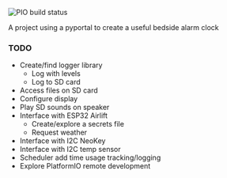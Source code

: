 ![PIO build status](https://github.com/IanBurwell/pyportal-clock/actions/workflows/pio.yml/badge.svg)

A project using a pyportal to create a useful bedside alarm clock



### TODO
- Create/find logger library
  - Log with levels
  - Log to SD card
- Access files on SD card
- Configure display
- Play SD sounds on speaker
- Interface with ESP32 Airlift
  - Create/explore a secrets file
  - Request weather
- Interface with I2C NeoKey
- Interface with I2C temp sensor
- Scheduler add time usage tracking/logging
- Explore PlatformIO remote development